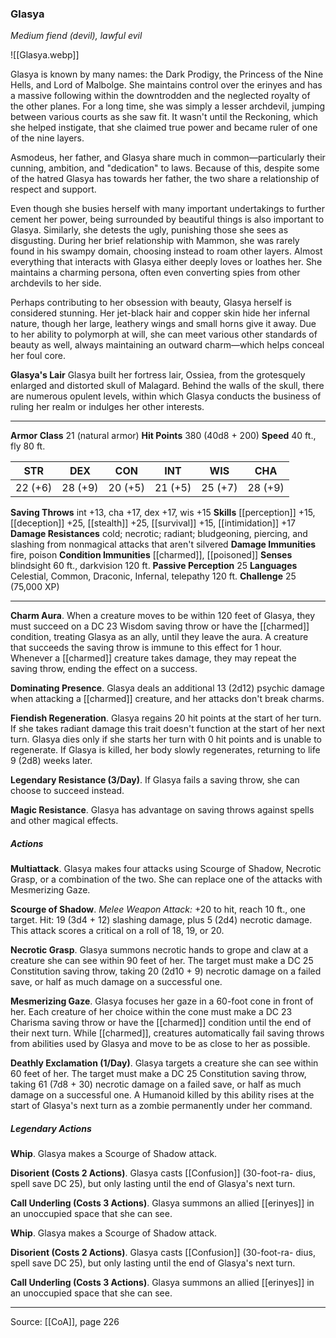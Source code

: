### Glasya
_Medium fiend (devil), lawful evil_

![[Glasya.webp]]

Glasya is known by many names: the Dark Prodigy, the Princess of the Nine Hells, and Lord of Malbolge. She maintains control over the erinyes and has a massive following within the downtrodden and the neglected royalty of the other planes. For a long time, she was simply a lesser archdevil, jumping between various courts as she saw fit. It wasn't until the Reckoning, which she helped instigate, that she claimed true power and became ruler of one of the nine layers.

Asmodeus, her father, and Glasya share much in common—particularly their cunning, ambition, and "dedication" to laws. Because of this, despite some of the hatred Glasya has towards her father, the two share a relationship of respect and support.

Even though she busies herself with many important undertakings to further cement her power, being surrounded by beautiful things is also important to Glasya. Similarly, she detests the ugly, punishing those she sees as disgusting. During her brief relationship with Mammon, she was rarely found in his swampy domain, choosing instead to roam other layers. Almost everything that interacts with Glasya either deeply loves or loathes her. She maintains a charming persona, often even converting spies from other archdevils to her side.

Perhaps contributing to her obsession with beauty, Glasya herself is considered stunning. Her jet-black hair and copper skin hide her infernal nature, though her large, leathery wings and small horns give it away. Due to her ability to polymorph at will, she can meet various other standards of beauty as well, always maintaining an outward charm—which helps conceal her foul core.

**Glasya's Lair** Glasya built her fortress lair, Ossiea, from the grotesquely enlarged and distorted skull of Malagard. Behind the walls of the skull, there are numerous opulent levels, within which Glasya conducts the business of ruling her realm or indulges her other interests.




---

**Armor Class** 21 (natural armor)
**Hit Points** 380 (40d8 + 200)
**Speed** 40 ft., fly 80 ft.

| STR     | DEX     | CON     | INT     | WIS     | CHA     |
|---------|---------|---------|---------|---------|---------|
| 22 (+6) | 28 (+9) | 20 (+5) | 21 (+5) | 25 (+7) | 28 (+9) |

**Saving Throws** int +13, cha +17, dex +17, wis +15
**Skills** [[perception]] +15, [[deception]] +25, [[stealth]] +25, [[survival]] +15, [[intimidation]] +17
**Damage Resistances** cold; necrotic; radiant; bludgeoning, piercing, and slashing from nonmagical attacks that aren't silvered
**Damage Immunities** fire, poison
**Condition Immunities** [[charmed]], [[poisoned]]
**Senses** blindsight 60 ft., darkvision 120 ft.
**Passive Perception** 25
**Languages** Celestial, Common, Draconic, Infernal, telepathy 120 ft.
**Challenge** 25 (75,000 XP)

---

**Charm Aura**. When a creature moves to be within 120 feet of Glasya, they must succeed on a DC 23 Wisdom saving throw or have the [[charmed]] condition, treating Glasya as an ally, until they leave the aura. A creature that succeeds the saving throw is immune to this effect for 1 hour. Whenever a [[charmed]] creature takes damage, they may repeat the saving throw, ending the effect on a success.

**Dominating Presence**. Glasya deals an additional 13 (2d12) psychic damage when attacking a [[charmed]] creature, and her attacks don't break charms.

**Fiendish Regeneration**. Glasya regains 20 hit points at the start of her turn. If she takes radiant damage this trait doesn't function at the start of her next turn. Glasya dies only if she starts her turn with 0 hit points and is unable to regenerate. If Glasya is killed, her body slowly regenerates, returning to life 9 (2d8) weeks later.

**Legendary Resistance (3/Day)**. If Glasya fails a saving throw, she can choose to succeed instead.

**Magic Resistance**. Glasya has advantage on saving throws against spells and other magical effects.

##### Actions
**Multiattack**. Glasya makes four attacks using Scourge of Shadow, Necrotic Grasp, or a combination of the two. She can replace one of the attacks with Mesmerizing Gaze.

**Scourge of Shadow**. _Melee Weapon Attack:_ +20 to hit, reach 10 ft., one target. Hit: 19 (3d4 + 12) slashing damage, plus 5 (2d4) necrotic damage. This attack scores a critical on a roll of 18, 19, or 20.

**Necrotic Grasp**. Glasya summons necrotic hands to grope and claw at a creature she can see within 90 feet of her. The target must make a DC 25 Constitution saving throw, taking 20 (2d10 + 9) necrotic damage on a failed save, or half as much damage on a successful one.

**Mesmerizing Gaze**. Glasya focuses her gaze in a 60-foot cone in front of her. Each creature of her choice within the cone must make a DC 23 Charisma saving throw or have the [[charmed]] condition until the end of their next turn. While [[charmed]], creatures automatically fail saving throws from abilities used by Glasya and move to be as close to her as possible.

**Deathly Exclamation (1/Day)**. Glasya targets a creature she can see within 60 feet of her. The target must make a DC 25 Constitution saving throw, taking 61 (7d8 + 30) necrotic damage on a failed save, or half as much damage on a successful one. A Humanoid killed by this ability rises at the start of Glasya's next turn as a zombie permanently under her command.

##### Legendary Actions
**Whip**. Glasya makes a Scourge of Shadow attack.

**Disorient (Costs 2 Actions)**. Glasya casts [[Confusion]] (30-foot-ra- dius, spell save DC 25), but only lasting until the end of Glasya's next turn.

**Call Underling (Costs 3 Actions)**. Glasya summons an allied [[erinyes]] in an unoccupied space that she can see.

**Whip**. Glasya makes a Scourge of Shadow attack.

**Disorient (Costs 2 Actions)**. Glasya casts [[Confusion]] (30-foot-ra- dius, spell save DC 25), but only lasting until the end of Glasya's next turn.

**Call Underling (Costs 3 Actions)**. Glasya summons an allied [[erinyes]] in an unoccupied space that she can see.


---

Source: [[CoA]], page 226